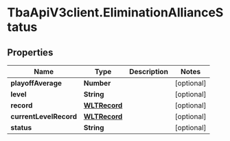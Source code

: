 # TbaApiV3client.EliminationAllianceStatus

## Properties
Name | Type | Description | Notes
------------ | ------------- | ------------- | -------------
**playoffAverage** | **Number** |  | [optional] 
**level** | **String** |  | [optional] 
**record** | [**WLTRecord**](WLTRecord.md) |  | [optional] 
**currentLevelRecord** | [**WLTRecord**](WLTRecord.md) |  | [optional] 
**status** | **String** |  | [optional] 



